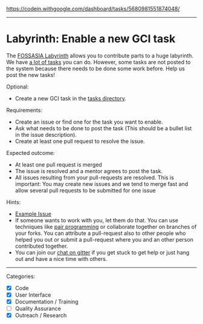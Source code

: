 https://codein.withgoogle.com/dashboard/tasks/5680981551874048/

---

# Labyrinth: Enable a new GCI task

The [FOSSASIA Labyrinth](https://github.com/fossasia/labyrinth/) allows you to contribute parts to a huge labyrinth.
We have [a lot of tasks](https://github.com/fossasia/labyrinth/tree/master/tasks) you can do.
However, some tasks are not posted to the system because there needs to be done some work before.
Help us post the new tasks!

Optional:
- Create a new GCI task in the [tasks directory](https://github.com/fossasia/labyrinth/tree/master/tasks).

Requirements:
- Create an issue or find one for the task you want to enable.
- Ask what needs to be done to post the task (This should be a bullet list in the issue description).
- Create at least one pull request to resolve the issue.

Expected outcome:
- At least one pull request is merged
- The issue is resolved and a mentor agrees to post the task.
- All issues resulting from your pull-requests are resolved. This is important: You may create new issues and we tend to merge fast and allow several pull requests to be submitted for one issue

Hints:
- [Example Issue](https://github.com/fossasia/labyrinth/issues/68)
- If someone wants to work with you, let them do that. You can use techniques like [pair programming](https://www.youtube.com/watch?v=vgkahOzFH2Q) or collaborate together on branches of your forks. You can attribute a pull-request also to other people who helped you out or submit a pull-request where you and an other person contributed together.
- You can join our [chat on gitter](https://gitter.im/fossasia/labyrinth) if you get stuck to get help or just hang out and have a nice time with others.

---

Categories:
- [X] Code
- [X] User Interface
- [X] Documentation / Training
- [ ] Quality Assurance
- [X] Outreach / Research
